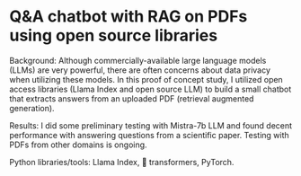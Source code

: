 # Q&A chatbot with RAG on PDFs using open source libraries 
Background:
Although commercially-available large language models (LLMs) are very powerful, there are often concerns about data privacy when utilizing these models. In this proof of concept study, I utilized open access libraries (Llama Index and open source LLM) to build a small chatbot that extracts answers from an uploaded PDF (retrieval augmented generation). 

Results:
I did some preliminary testing with Mistra-7b LLM and found decent performance with answering questions from a scientific paper. Testing with PDFs from other domains is ongoing.

Python libraries/tools: Llama Index, 🤗 transformers, PyTorch. 
